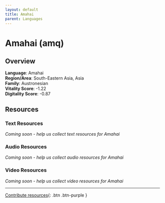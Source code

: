 ```yaml
---
layout: default
title: Amahai
parent: Languages
---
```


# Amahai (amq)

## Overview

**Language**: Amahai  
**Region/Area**: South-Eastern Asia, Asia  
**Family**: Austronesian  
**Vitality Score**: -1.22  
**Digitality Score**: -0.87  

## Resources

### Text Resources
*Coming soon - help us collect text resources for Amahai*

### Audio Resources
*Coming soon - help us collect audio resources for Amahai*

### Video Resources
*Coming soon - help us collect video resources for Amahai*

---

[Contribute resources](https://fairtrain.github.io/){: .btn .btn-purple }
